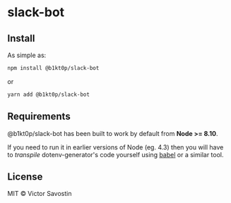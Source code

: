 # slack-bot

## Install

As simple as:

```bash
npm install @b1kt0p/slack-bot
```

or

```bash
yarn add @b1kt0p/slack-bot
```

## Requirements

@b1kt0p/slack-bot has been built to work by default from **Node >= 8.10**.

If you need to run it in earlier versions of Node (eg. 4.3) then you will have to
*transpile* dotenv-generator's code yourself using [babel](https://babeljs.io/) or a similar tool.

## License

MIT © Victor Savostin